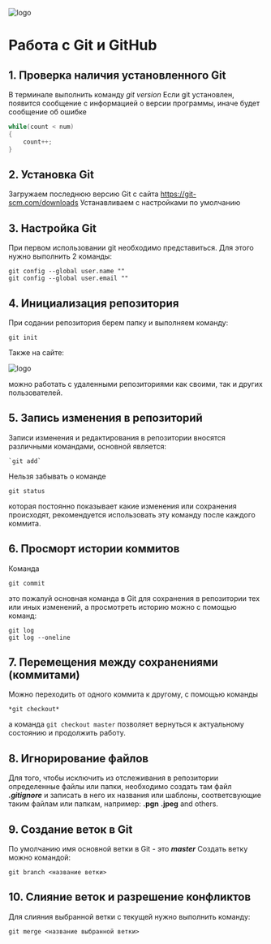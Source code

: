 ![logo](logogit.jpg)

# Работа с Git и GitHub

## 1. Проверка наличия установленного Git

В терминале выполнить команду *git version*
Если git установлен, появится сообщение с информацией о версии программы, иначе будет сообщение об ошибке

```C#
while(count < num) 
{
    count++;
}
```

## 2. Установка Git

Загружаем последнюю версию Git с сайта https://git-scm.com/downloads
Устанавливаем с настройками по умолчанию

## 3. Настройка Git

При первом использовании git необходимо представиться. Для этого нужно выполнить 2 команды:
```
git config --global user.name ""
git config --global user.email ""
```

## 4. Инициализация репозитория

При содании репозитория берем папку и выполняем команду:
```
git init
```
Также на сайте: 

![logo](logogithub.png)

можно работать с удаленными репозиториями как своими, так и других пользователей.

## 5. Запись изменения в репозиторий

Записи изменения и редактирования в репозитории вносятся различными командами, основной является:
```
`git add`

```
 Нельзя забывать о команде
 ```
 git status
 ```
которая постоянно показывает какие изменения или сохранения происходят, рекомендуется использовать эту команду после каждого коммита.

## 6. Просморт истории коммитов

Команда
```
git commit
```
это пожалуй основная команда в Git для сохранения в репозитории тех или иных изменений, а просмотреть историю можно с помощью команд:
```
git log
git log --oneline
```
## 7. Перемещения между сохранениями (коммитами)

Можно переходить от одного коммита к другому, с помощью команды

```
*git checkout*
```
а команда `git checkout master` позволяет вернуться к актуальному состоянию и продолжить работу.

## 8. Игнорирование файлов

Для того, чтобы исключить из отслеживания в репозитории определенные файлы или папки, необходимо создать там файл ***.gitignore*** и записать в него их названия или шаблоны, соответсвующие таким файлам или папкам, например:
**.pgn**
**.jpeg**
and others.

## 9. Создание веток в Git

По умолчанию имя основной ветки в Git - это ***master***
Создать ветку можно командой:
```
git branch <название ветки> 
```
## 10. Слияние веток и разрешение конфликтов

Для слияния выбранной ветки с текущей нужно выполнить команду: 
```
git merge <название выбранной ветки>
```
